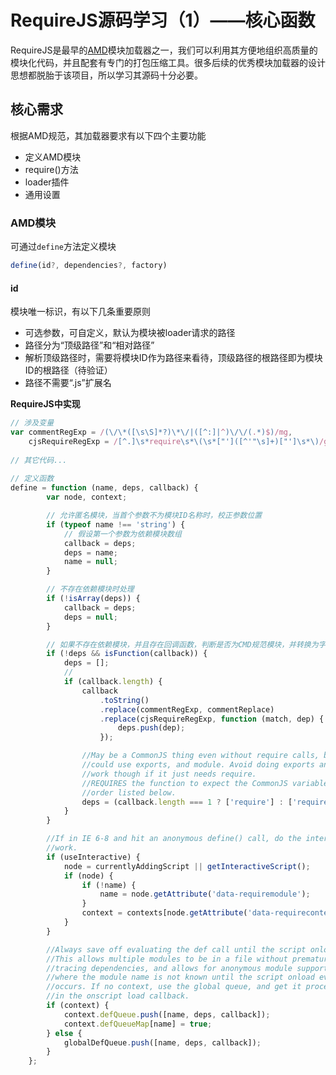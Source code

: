 # RequireJS源码学习（1）——核心函数

RequireJS是最早的[AMD](https://github.com/amdjs/amdjs-api/blob/master/AMD.md)模块加载器之一，我们可以利用其方便地组织高质量的模块化代码，并且配套有专门的打包压缩工具。很多后续的优秀模块加载器的设计思想都脱胎于该项目，所以学习其源码十分必要。

## 核心需求

根据AMD规范，其加载器要求有以下四个主要功能

- 定义AMD模块
- require()方法
- loader插件
- 通用设置

### AMD模块

可通过`define`方法定义模块

```javascript
define(id?, dependencies?, factory)
```

#### id

模块唯一标识，有以下几条重要原则

- 可选参数，可自定义，默认为模块被loader请求的路径
- 路径分为“顶级路径”和“相对路径”
- 解析顶级路径时，需要将模块ID作为路径来看待，顶级路径的根路径即为模块ID的根路径（待验证）
- 路径不需要“.js”扩展名

**RequireJS中实现**

```javascript
// 涉及变量
var commentRegExp = /(\/\*([\s\S]*?)\*\/|([^:]|^)\/\/(.*)$)/mg,
    cjsRequireRegExp = /[^.]\s*require\s*\(\s*["']([^'"\s]+)["']\s*\)/g;
    
// 其它代码...
 
// 定义函数
define = function (name, deps, callback) {
        var node, context;

        // 允许匿名模块，当首个参数不为模块ID名称时，校正参数位置
        if (typeof name !== 'string') {
            // 假设第一个参数为依赖模块数组
            callback = deps;
            deps = name;
            name = null;
        }

        // 不存在依赖模块时处理
        if (!isArray(deps)) {
            callback = deps;
            deps = null;
        }

        // 如果不存在依赖模块，并且存在回调函数，判断是否为CMD规范模块，并转换为字符串后分析其依赖模块
        if (!deps && isFunction(callback)) {
            deps = [];
            // 
            if (callback.length) {
                callback
                    .toString()
                    .replace(commentRegExp, commentReplace)
                    .replace(cjsRequireRegExp, function (match, dep) {
                        deps.push(dep);
                    });

                //May be a CommonJS thing even without require calls, but still
                //could use exports, and module. Avoid doing exports and module
                //work though if it just needs require.
                //REQUIRES the function to expect the CommonJS variables in the
                //order listed below.
                deps = (callback.length === 1 ? ['require'] : ['require', 'exports', 'module']).concat(deps);
            }
        }

        //If in IE 6-8 and hit an anonymous define() call, do the interactive
        //work.
        if (useInteractive) {
            node = currentlyAddingScript || getInteractiveScript();
            if (node) {
                if (!name) {
                    name = node.getAttribute('data-requiremodule');
                }
                context = contexts[node.getAttribute('data-requirecontext')];
            }
        }

        //Always save off evaluating the def call until the script onload handler.
        //This allows multiple modules to be in a file without prematurely
        //tracing dependencies, and allows for anonymous module support,
        //where the module name is not known until the script onload event
        //occurs. If no context, use the global queue, and get it processed
        //in the onscript load callback.
        if (context) {
            context.defQueue.push([name, deps, callback]);
            context.defQueueMap[name] = true;
        } else {
            globalDefQueue.push([name, deps, callback]);
        }
    };
```










